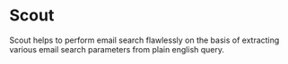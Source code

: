# Scout
Scout helps to perform email search flawlessly on the basis of extracting various email search parameters from plain english query.
